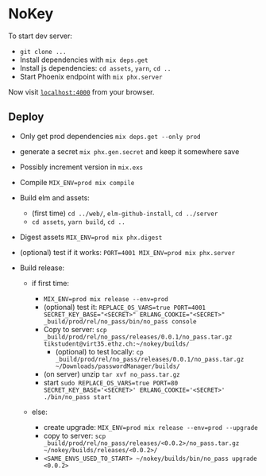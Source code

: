# NoKey

To start dev server:

  * `git clone ...`
  * Install dependencies with `mix deps.get`
  * Install js dependencies: `cd assets`, `yarn`, `cd ..`
  * Start Phoenix endpoint with `mix phx.server`

Now visit [`localhost:4000`](http://localhost:4000) from your browser.

## Deploy

  * Only get prod dependencies `mix deps.get --only prod`
  * generate a secret `mix phx.gen.secret` and keep it somewhere save

  * Possibly increment version in `mix.exs`
  * Compile `MIX_ENV=prod mix compile`
  * Build elm and assets:
    + (first time) `cd ../web/`, `elm-github-install`, `cd ../server`
    + `cd assets`, `yarn build`, `cd ..`
  * Digest assets `MIX_ENV=prod mix phx.digest`
  * (optional) test if it works: `PORT=4001 MIX_ENV=prod mix phx.server`
  * Build release:
    
    - if first time:
        + `MIX_ENV=prod mix release --env=prod`
        + (optional) test it: `REPLACE_OS_VARS=true PORT=4001 SECRET_KEY_BASE="<SECRET>" ERLANG_COOKIE="<SECRET>" _build/prod/rel/no_pass/bin/no_pass console`
        + Copy to server: `scp _build/prod/rel/no_pass/releases/0.0.1/no_pass.tar.gz tikstudent@virt35.ethz.ch:~/nokey/builds/`
            * (optional) to test locally: `cp _build/prod/rel/no_pass/releases/0.0.1/no_pass.tar.gz ~/Downloads/passwordManager/builds/`
        + (on server) unzip `tar xvf no_pass.tar.gz`
        + start `sudo REPLACE_OS_VARS=true PORT=80 SECRET_KEY_BASE='<SECRET>' ERLANG_COOKIE='<SECRET>' ./bin/no_pass start`
    
    - else:
        + create upgrade: `MIX_ENV=prod mix release --env=prod --upgrade`
        + copy to server: `scp _build/prod/rel/no_pass/releases/<0.0.2>/no_pass.tar.gz ~/nokey/builds/releases/<0.0.2>/`
        + `<SAME_ENVS_USED_TO_START> ~/nokey/builds/bin/no_pass upgrade <0.0.2>`

